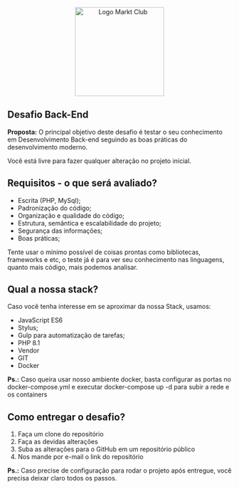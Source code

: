 <p align="center">
  <img src="https://www.marktclub.com.br/images/logo_marktclub.png" width="200" alt="Logo Markt Club">
</p>

## Desafio Back-End

**Proposta:** O principal objetivo deste desafio é testar o seu conhecimento em Desenvolvimento Back-end seguindo as boas práticas do desenvolvimento moderno.

Você está livre para fazer qualquer alteração no projeto inicial.

## Requisitos - o que será avaliado?

- Escrita (PHP, MySql);
- Padronização do código;
- Organização e qualidade do código;
- Estrutura, semântica e escalabilidade do projeto;
- Segurança das informações;
- Boas práticas;

Tente usar o mínimo possível de coisas prontas como bibliotecas, frameworks e etc, o teste já é para ver seu conhecimento nas linguagens, quanto mais código, mais podemos analisar.

## Qual a nossa stack?

Caso você tenha interesse em se aproximar da nossa Stack, usamos:

- JavaScript ES6
- Stylus;
- Gulp para automatização de tarefas;
- PHP 8.1
- Vendor
- GIT
- Docker

**Ps.:** Caso queira usar nosso ambiente docker, basta configurar as portas no docker-compose.yml e executar docker-compose up -d para subir a rede e os containers

## Como entregar o desafio?

1. Faça um clone do repositório
2. Faça as devidas alterações
3. Suba as alterações para o GitHub em um repositório público
4. Nos mande por e-mail o link do repositório

**Ps.:** Caso precise de configuração para rodar o projeto após entregue, você precisa deixar claro todos os passos.
